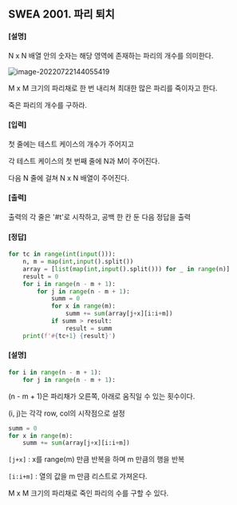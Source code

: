 ## SWEA 2001. 파리 퇴치

#### [설명]

N x N 배열 안의 숫자는 해당 영역에 존재하는 파리의 개수를 의미한다.

![image-20220722144055419](C:\Users\chaom\AppData\Roaming\Typora\typora-user-images\image-20220722144055419.png)

M x M 크기의 파리채로 한 번 내리쳐 최대한 많은 파리를 죽이자고 한다.

죽은 파리의 개수를 구하라.



#### [입력]

첫 줄에는 테스트 케이스의 개수가 주어지고

각 테스트 케이스의 첫 번째 줄에 N과 M이 주어진다.

다음 N 줄에 걸쳐 N x N 배열이 주어진다.



#### [출력]

출력의 각 줄은 '#t'로 시작하고, 공백 한 칸 둔 다음 정답을 출력



#### [정답]

```python
for tc in range(int(input())):
    n, m = map(int,input().split())
    array = [list(map(int,input().split())) for _ in range(n)]
    result = 0
    for i in range(n - m + 1):
        for j in range(n - m + 1):
            summ = 0
            for x in range(m):
                summ += sum(array[j+x][i:i+m])
            if summ > result:
                result = summ
    print(f'#{tc+1} {result}')
```



#### [설명]

```python
for i in range(n - m + 1):
    for j in range(n - m + 1):
```

(n - m + 1)은 파리채가 오른쪽, 아래로 움직일 수 있는 횟수이다.

(i, j)는 각각 row, col의 시작점으로 설정



```python
summ = 0
for x in range(m):
    summ += sum(array[j+x][i:i+m])
```

`[j+x]` : x를 range(m) 만큼 반복을 하며 m 만큼의 행을 반복

`[i:i+m]` : 열의 값을 m 만큼 리스트로 가져온다.

M x M 크기의 파리채로 죽인 파리의 수를 구할 수 있다.